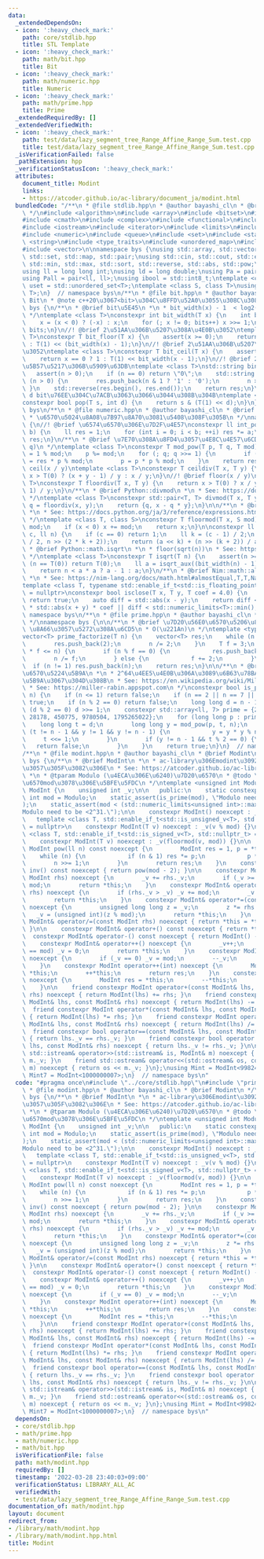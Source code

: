```yaml
---
data:
  _extendedDependsOn:
  - icon: ':heavy_check_mark:'
    path: core/stdlib.hpp
    title: STL Template
  - icon: ':heavy_check_mark:'
    path: math/bit.hpp
    title: Bit
  - icon: ':heavy_check_mark:'
    path: math/numeric.hpp
    title: Numeric
  - icon: ':heavy_check_mark:'
    path: math/prime.hpp
    title: Prime
  _extendedRequiredBy: []
  _extendedVerifiedWith:
  - icon: ':heavy_check_mark:'
    path: test/data/lazy_segment_tree_Range_Affine_Range_Sum.test.cpp
    title: test/data/lazy_segment_tree_Range_Affine_Range_Sum.test.cpp
  _isVerificationFailed: false
  _pathExtension: hpp
  _verificationStatusIcon: ':heavy_check_mark:'
  attributes:
    document_title: Modint
    links:
    - https://atcoder.github.io/ac-library/document_ja/modint.html
  bundledCode: "/**\n * @file stdlib.hpp\n * @author bayashi_cl\n * @brief STL Template\n\
    \ */\n#include <algorithm>\n#include <array>\n#include <bitset>\n#include <cassert>\n\
    #include <cmath>\n#include <complex>\n#include <functional>\n#include <iomanip>\n\
    #include <iostream>\n#include <iterator>\n#include <limits>\n#include <map>\n\
    #include <numeric>\n#include <queue>\n#include <set>\n#include <stack>\n#include\
    \ <string>\n#include <type_traits>\n#include <unordered_map>\n#include <unordered_set>\n\
    #include <vector>\n\nnamespace bys {\nusing std::array, std::vector, std::string,\
    \ std::set, std::map, std::pair;\nusing std::cin, std::cout, std::endl;\nusing\
    \ std::min, std::max, std::sort, std::reverse, std::abs, std::pow;\n\n// alias\n\
    using ll = long long int;\nusing ld = long double;\nusing Pa = pair<int, int>;\n\
    using Pall = pair<ll, ll>;\nusing ibool = std::int8_t;\ntemplate <class T>\nusing\
    \ uset = std::unordered_set<T>;\ntemplate <class S, class T>\nusing umap = std::unordered_map<S,\
    \ T>;\n}  // namespace bys\n/**\n * @file bit.hpp\n * @author bayashi_cl\n * @brief\
    \ Bit\n * @note c++20\u3067<bit>\u304C\u8FFD\u52A0\u3055\u308C\u308B\n */\nnamespace\
    \ bys {\n/**\n * @brief bit\u5E45\n *\n * bit_width(x) - 1  < log2(x) <= bit_width(x)\n\
    \ */\ntemplate <class T>\nconstexpr int bit_width(T x) {\n    int bits = 0;\n\
    \    x = (x < 0) ? (-x) : x;\n    for (; x != 0; bits++) x >>= 1;\n    return\
    \ bits;\n}\n//! @brief 2\u51AA\u306B\u5207\u308A\u4E0B\u3052\ntemplate <class\
    \ T>\nconstexpr T bit_floor(T x) {\n    assert(x >= 0);\n    return x == 0 ? 0\
    \ : T(1) << (bit_width(x) - 1);\n}\n//! @brief 2\u51AA\u306B\u5207\u308A\u4E0A\
    \u3052\ntemplate <class T>\nconstexpr T bit_ceil(T x) {\n    assert(x >= 0);\n\
    \    return x == 0 ? 1 : T(1) << bit_width(x - 1);\n}\n//! @brief 2\u9032\u6587\
    \u5B57\u5217\u306B\u5909\u63DB\ntemplate <class T>\nstd::string bin(T n) {\n \
    \   assert(n > 0);\n    if (n == 0) return \"0\";\n    std::string res;\n    while\
    \ (n > 0) {\n        res.push_back(n & 1 ? '1' : '0');\n        n >>= 1;\n   \
    \ }\n    std::reverse(res.begin(), res.end());\n    return res;\n}\n//! @brief\
    \ d bit\u76EE\u304C\u7ACB\u3063\u3066\u3044\u308B\u304B\ntemplate <class T>\n\
    constexpr bool pop(T s, int d) {\n    return s & (T(1) << d);\n}\n}  // namespace\
    \ bys\n/**\n * @file numeric.hpp\n * @author bayashi_cl\n * @brief Numeric\n *\n\
    \ * \u6570\u5024\u8A08\u7B97\u8A70\u3081\u5408\u308F\u305B\n */\nnamespace bys\
    \ {\n//! @brief \u6574\u6570\u306E\u7D2F\u4E57\nconstexpr ll int_pow(int a, int\
    \ b) {\n    ll res = 1;\n    for (int i = 0; i < b; ++i) res *= a;\n    return\
    \ res;\n}\n/**\n * @brief \u7E70\u308A\u8FD4\u3057\u4E8C\u4E57\u6CD5\n *\n * O(log\
    \ q)\n */\ntemplate <class T>\nconstexpr T mod_pow(T p, T q, T mod) {\n    T res\
    \ = 1 % mod;\n    p %= mod;\n    for (; q; q >>= 1) {\n        if (q & 1) res\
    \ = res * p % mod;\n        p = p * p % mod;\n    }\n    return res;\n}\n//! @brief\
    \ ceil(x / y)\ntemplate <class T>\nconstexpr T ceildiv(T x, T y) {\n    return\
    \ x > T(0) ? (x + y - 1) / y : x / y;\n}\n//! @brief floor(x / y)\ntemplate <class\
    \ T>\nconstexpr T floordiv(T x, T y) {\n    return x > T(0) ? x / y : (x - y +\
    \ 1) / y;\n}\n/**\n * @brief Python::divmod\n *\n * See: https://docs.python.org/ja/3/library/functions.html#divmod\n\
    \ */\ntemplate <class T>\nconstexpr std::pair<T, T> divmod(T x, T y) {\n    auto\
    \ q = floordiv(x, y);\n    return {q, x - q * y};\n}\n\n/**\n * @brief Python::%\n\
    \ *\n * See: https://docs.python.org/ja/3/reference/expressions.html#index-68\n\
    \ */\ntemplate <class T, class S>\nconstexpr T floormod(T x, S mod) {\n    x %=\
    \ mod;\n    if (x < 0) x += mod;\n    return x;\n}\n\nconstexpr ll isqrt_aux(ll\
    \ c, ll n) {\n    if (c == 0) return 1;\n    ll k = (c - 1) / 2;\n    ll a = isqrt_aux(c\
    \ / 2, n >> (2 * k + 2));\n    return (a << k) + (n >> (k + 2)) / a;\n}\n/**\n\
    \ * @brief Python::math.isqrt\n *\n * floor(sqrt(n))\n * See: https://docs.python.org/ja/3/library/math.html#math.isqrt\n\
    \ */\ntemplate <class T>\nconstexpr T isqrt(T n) {\n    assert(n >= 0);\n    if\
    \ (n == T(0)) return T(0);\n    ll a = isqrt_aux((bit_width(n) - 1) / 2, n);\n\
    \    return n < a * a ? a - 1 : a;\n}\n/**\n * @brief Nim::math::almostEqual\n\
    \ *\n * See: https://nim-lang.org/docs/math.html#almostEqual,T,T,Natural\n */\n\
    template <class T, typename std::enable_if_t<std::is_floating_point_v<T>, std::nullptr_t>\
    \ = nullptr>\nconstexpr bool isclose(T x, T y, T coef = 4.0) {\n    if (x == y)\
    \ return true;\n    auto diff = std::abs(x - y);\n    return diff <= std::numeric_limits<T>::epsilon()\
    \ * std::abs(x + y) * coef || diff < std::numeric_limits<T>::min();\n}\n}  //\
    \ namespace bys\n/**\n * @file prime.hpp\n * @author bayashi_cl\n * @brief Prime\n\
    \ */\nnamespace bys {\n\n/**\n * @brief \u7D20\u56E0\u6570\u5206\u89E3\n *\n *\
    \ \u8A66\u3057\u5272\u308A\u6CD5\n * O(\u221An)\n */\ntemplate <typename T>\n\
    vector<T> prime_factorize(T n) {\n    vector<T> res;\n    while (n % 2 == 0) {\n\
    \        res.push_back(2);\n        n /= 2;\n    }\n    T f = 3;\n    while (f\
    \ * f <= n) {\n        if (n % f == 0) {\n            res.push_back(f);\n    \
    \        n /= f;\n        } else {\n            f += 2;\n        }\n    }\n  \
    \  if (n != 1) res.push_back(n);\n    return res;\n}\n\n/**\n * @brief Miller-Rabin\u7D20\
    \u6570\u5224\u5B9A\n *\n * 2^64\u4EE5\u4E0B\u306A\u3089\u6B63\u78BA\u306B\u5224\
    \u5B9A\u3067\u304D\u308B\n * See: https://en.wikipedia.org/wiki/Miller%E2%80%93Rabin_primality_test\n\
    \ * See: https://miller-rabin.appspot.com\n */\nconstexpr bool is_prime(long long\
    \ n) {\n    if (n <= 1) return false;\n    if (n == 2 || n == 7 || n == 61) return\
    \ true;\n    if (n % 2 == 0) return false;\n    long long d = n - 1;\n    while\
    \ (d % 2 == 0) d >>= 1;\n    constexpr std::array<ll, 7> prime = {2, 325, 9375,\
    \ 28178, 450775, 9780504, 1795265022};\n    for (long long p : prime) {\n    \
    \    long long t = d;\n        long long y = mod_pow(p, t, n);\n        while\
    \ (t != n - 1 && y != 1 && y != n - 1) {\n            y = y * y % n;\n       \
    \     t <<= 1;\n        }\n        if (y != n - 1 && t % 2 == 0) {\n         \
    \   return false;\n        }\n    }\n    return true;\n}\n}  // namespace bys\n\
    /**\n * @file modint.hpp\n * @author bayashi_cl\n * @brief Modint\n */\nnamespace\
    \ bys {\n/**\n * @brief ModInt\n *\n * ac-library\u306Emodint\u3092constexpr\u5316\
    \u3057\u305F\u3082\u306E\n * See: https://atcoder.github.io/ac-library/document_ja/modint.html\n\
    \ *\n * @tparam Modulo (\u4ECA\u306E\u6240)\u7D20\u6570\n * @todo \u975E\u7D20\
    \u6570mod\u3078\u306E\u5BFE\u5FDC\n */\ntemplate <unsigned int Modulo>\nclass\
    \ ModInt {\n    unsigned int _v;\n\n   public:\n    static constexpr unsigned\
    \ int mod = Modulo;\n    static_assert(is_prime(mod), \"Modulo need to be prime.\"\
    );\n    static_assert(mod < (std::numeric_limits<unsigned int>::max() >> 1), \"\
    Modulo need to be <2^31.\");\n\n    constexpr ModInt() noexcept : _v(0) {}\n \
    \   template <class T, std::enable_if_t<std::is_unsigned_v<T>, std::nullptr_t>\
    \ = nullptr>\n    constexpr ModInt(T v) noexcept : _v(v % mod) {}\n    template\
    \ <class T, std::enable_if_t<std::is_signed_v<T>, std::nullptr_t> = nullptr>\n\
    \    constexpr ModInt(T v) noexcept : _v(floormod(v, mod)) {}\n\n    constexpr\
    \ ModInt pow(ll n) const noexcept {\n        ModInt res = 1, p = *this;\n    \
    \    while (n) {\n            if (n & 1) res *= p;\n            p *= p;\n    \
    \        n >>= 1;\n        }\n        return res;\n    }\n    constexpr ModInt\
    \ inv() const noexcept { return pow(mod - 2); }\n\n    constexpr ModInt& operator+=(const\
    \ ModInt rhs) noexcept {\n        _v += rhs._v;\n        if (_v >= mod) _v -=\
    \ mod;\n        return *this;\n    }\n    constexpr ModInt& operator-=(const ModInt\
    \ rhs) noexcept {\n        if (rhs._v > _v) _v += mod;\n        _v -= rhs._v;\n\
    \        return *this;\n    }\n    constexpr ModInt& operator*=(const ModInt rhs)\
    \ noexcept {\n        unsigned long long z = _v;\n        z *= rhs._v;\n     \
    \   _v = (unsigned int)(z % mod);\n        return *this;\n    }\n    constexpr\
    \ ModInt& operator/=(const ModInt rhs) noexcept { return *this = *this * rhs.inv();\
    \ }\n\n    constexpr ModInt& operator+() const noexcept { return *this; }\n  \
    \  constexpr ModInt& operator-() const noexcept { return ModInt() - *this; }\n\
    \    constexpr ModInt& operator++() noexcept {\n        _v++;\n        if (_v\
    \ == mod) _v = 0;\n        return *this;\n    }\n    constexpr ModInt& operator--()\
    \ noexcept {\n        if (_v == 0) _v = mod;\n        --_v;\n        return *this;\n\
    \    }\n    constexpr ModInt operator++(int) noexcept {\n        ModInt res =\
    \ *this;\n        ++*this;\n        return res;\n    }\n    constexpr ModInt operator--(int)\
    \ noexcept {\n        ModInt res = *this;\n        --*this;\n        return res;\n\
    \    }\n\n    friend constexpr ModInt operator+(const ModInt& lhs, const ModInt&\
    \ rhs) noexcept { return ModInt(lhs) += rhs; }\n    friend constexpr ModInt operator-(const\
    \ ModInt& lhs, const ModInt& rhs) noexcept { return ModInt(lhs) -= rhs; }\n  \
    \  friend constexpr ModInt operator*(const ModInt& lhs, const ModInt& rhs) noexcept\
    \ { return ModInt(lhs) *= rhs; }\n    friend constexpr ModInt operator/(const\
    \ ModInt& lhs, const ModInt& rhs) noexcept { return ModInt(lhs) /= rhs; }\n  \
    \  friend constexpr bool operator==(const ModInt& lhs, const ModInt& rhs) noexcept\
    \ { return lhs._v == rhs._v; }\n    friend constexpr bool operator!=(const ModInt&\
    \ lhs, const ModInt& rhs) noexcept { return lhs._v != rhs._v; }\n\n    friend\
    \ std::istream& operator>>(std::istream& is, ModInt& m) noexcept { return is >>\
    \ m._v; }\n    friend std::ostream& operator<<(std::ostream& os, const ModInt&\
    \ m) noexcept { return os << m._v; }\n};\nusing Mint = ModInt<998244353>;\nusing\
    \ Mint7 = ModInt<1000000007>;\n}  // namespace bys\n"
  code: "#pragma once\n#include \"../core/stdlib.hpp\"\n#include \"prime.hpp\"\n/**\n\
    \ * @file modint.hpp\n * @author bayashi_cl\n * @brief Modint\n */\nnamespace\
    \ bys {\n/**\n * @brief ModInt\n *\n * ac-library\u306Emodint\u3092constexpr\u5316\
    \u3057\u305F\u3082\u306E\n * See: https://atcoder.github.io/ac-library/document_ja/modint.html\n\
    \ *\n * @tparam Modulo (\u4ECA\u306E\u6240)\u7D20\u6570\n * @todo \u975E\u7D20\
    \u6570mod\u3078\u306E\u5BFE\u5FDC\n */\ntemplate <unsigned int Modulo>\nclass\
    \ ModInt {\n    unsigned int _v;\n\n   public:\n    static constexpr unsigned\
    \ int mod = Modulo;\n    static_assert(is_prime(mod), \"Modulo need to be prime.\"\
    );\n    static_assert(mod < (std::numeric_limits<unsigned int>::max() >> 1), \"\
    Modulo need to be <2^31.\");\n\n    constexpr ModInt() noexcept : _v(0) {}\n \
    \   template <class T, std::enable_if_t<std::is_unsigned_v<T>, std::nullptr_t>\
    \ = nullptr>\n    constexpr ModInt(T v) noexcept : _v(v % mod) {}\n    template\
    \ <class T, std::enable_if_t<std::is_signed_v<T>, std::nullptr_t> = nullptr>\n\
    \    constexpr ModInt(T v) noexcept : _v(floormod(v, mod)) {}\n\n    constexpr\
    \ ModInt pow(ll n) const noexcept {\n        ModInt res = 1, p = *this;\n    \
    \    while (n) {\n            if (n & 1) res *= p;\n            p *= p;\n    \
    \        n >>= 1;\n        }\n        return res;\n    }\n    constexpr ModInt\
    \ inv() const noexcept { return pow(mod - 2); }\n\n    constexpr ModInt& operator+=(const\
    \ ModInt rhs) noexcept {\n        _v += rhs._v;\n        if (_v >= mod) _v -=\
    \ mod;\n        return *this;\n    }\n    constexpr ModInt& operator-=(const ModInt\
    \ rhs) noexcept {\n        if (rhs._v > _v) _v += mod;\n        _v -= rhs._v;\n\
    \        return *this;\n    }\n    constexpr ModInt& operator*=(const ModInt rhs)\
    \ noexcept {\n        unsigned long long z = _v;\n        z *= rhs._v;\n     \
    \   _v = (unsigned int)(z % mod);\n        return *this;\n    }\n    constexpr\
    \ ModInt& operator/=(const ModInt rhs) noexcept { return *this = *this * rhs.inv();\
    \ }\n\n    constexpr ModInt& operator+() const noexcept { return *this; }\n  \
    \  constexpr ModInt& operator-() const noexcept { return ModInt() - *this; }\n\
    \    constexpr ModInt& operator++() noexcept {\n        _v++;\n        if (_v\
    \ == mod) _v = 0;\n        return *this;\n    }\n    constexpr ModInt& operator--()\
    \ noexcept {\n        if (_v == 0) _v = mod;\n        --_v;\n        return *this;\n\
    \    }\n    constexpr ModInt operator++(int) noexcept {\n        ModInt res =\
    \ *this;\n        ++*this;\n        return res;\n    }\n    constexpr ModInt operator--(int)\
    \ noexcept {\n        ModInt res = *this;\n        --*this;\n        return res;\n\
    \    }\n\n    friend constexpr ModInt operator+(const ModInt& lhs, const ModInt&\
    \ rhs) noexcept { return ModInt(lhs) += rhs; }\n    friend constexpr ModInt operator-(const\
    \ ModInt& lhs, const ModInt& rhs) noexcept { return ModInt(lhs) -= rhs; }\n  \
    \  friend constexpr ModInt operator*(const ModInt& lhs, const ModInt& rhs) noexcept\
    \ { return ModInt(lhs) *= rhs; }\n    friend constexpr ModInt operator/(const\
    \ ModInt& lhs, const ModInt& rhs) noexcept { return ModInt(lhs) /= rhs; }\n  \
    \  friend constexpr bool operator==(const ModInt& lhs, const ModInt& rhs) noexcept\
    \ { return lhs._v == rhs._v; }\n    friend constexpr bool operator!=(const ModInt&\
    \ lhs, const ModInt& rhs) noexcept { return lhs._v != rhs._v; }\n\n    friend\
    \ std::istream& operator>>(std::istream& is, ModInt& m) noexcept { return is >>\
    \ m._v; }\n    friend std::ostream& operator<<(std::ostream& os, const ModInt&\
    \ m) noexcept { return os << m._v; }\n};\nusing Mint = ModInt<998244353>;\nusing\
    \ Mint7 = ModInt<1000000007>;\n}  // namespace bys\n"
  dependsOn:
  - core/stdlib.hpp
  - math/prime.hpp
  - math/numeric.hpp
  - math/bit.hpp
  isVerificationFile: false
  path: math/modint.hpp
  requiredBy: []
  timestamp: '2022-03-28 23:40:03+09:00'
  verificationStatus: LIBRARY_ALL_AC
  verifiedWith:
  - test/data/lazy_segment_tree_Range_Affine_Range_Sum.test.cpp
documentation_of: math/modint.hpp
layout: document
redirect_from:
- /library/math/modint.hpp
- /library/math/modint.hpp.html
title: Modint
---
```

